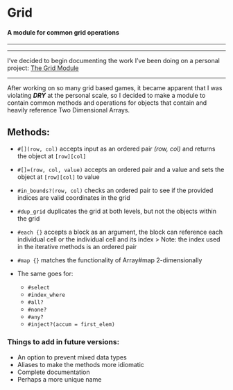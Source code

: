#     Grid
####  A module for common grid operations
***

* * *

I’ve decided to begin documenting the work I’ve been doing on a personal project: [The Grid Module](https://github.com/CoryDHall/grid_module)

* * *

After working on so many grid based games, it became apparent that I was violating **_DRY_** at the personal scale, so I decided to make a module to contain common methods and operations for objects that contain and heavily reference Two Dimensional Arrays.

## Methods:

*   `#[](row, col)` accepts input as an ordered pair _(row, col)_ and returns the object at `[row][col]`
*   `#[]=(row, col, value)` accepts an ordered pair and a value and sets the object at `[row][col]` to value
*   `#in_bounds?(row, col)` checks an ordered pair to see if the provided indices are valid coordinates in the grid
*   `#dup_grid` duplicates the grid at both levels, but not the objects within the grid
*   `#each {}` accepts a block as an argument, the block can reference each individual cell or the individual cell and its index > Note: the index used in the iterative methods is an ordered pair

*   `#map {}` matches the functionality of Array#map 2-dimensionally

*   The same goes for:

    *   `#select`
    *   `#index_where`
    *   `#all?`
    *   `#none?`
    *   `#any?`
    *   `#inject?(accum = first_elem)`

### Things to add in future versions:

*   An option to prevent mixed data types
*   Aliases to make the methods more idiomatic
*   Complete documentation
*   Perhaps a more unique name

